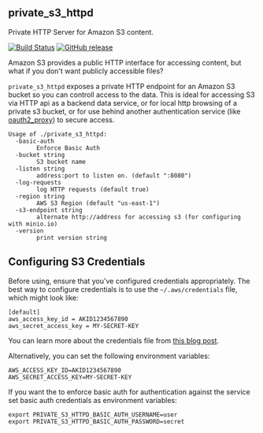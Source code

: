 private_s3_httpd
---------------

Private HTTP Server for Amazon S3 content.

[![Build Status](https://secure.travis-ci.org/jehiah/private_s3_httpd.png?branch=master)](http://travis-ci.org/jehiah/private_s3_httpd) [![GitHub release](https://img.shields.io/github/release/jehiah/private_s3_httpd.svg)](https://github.com/jehiah/private_s3_httpd/releases/latest)

Amazon S3 provides a public HTTP interface for accessing content, but what if you don't want publicly accessible files?

`private_s3_httpd` exposes a private HTTP endpoint for an Amazon S3 bucket so you can controll access to the data. This is ideal for accessing S3 via HTTP api as a backend data service, or for local http browsing of a private s3 bucket, or for use behind another authentication service (like [oauth2_proxy](https://github.com/bitly/oauth2_proxy)) to secure access.


```
Usage of ./private_s3_httpd:
  -basic-auth
        Enforce Basic Auth
  -bucket string
        S3 bucket name
  -listen string
        address:port to listen on. (default ":8080")
  -log-requests
        log HTTP requests (default true)
  -region string
        AWS S3 Region (default "us-east-1")
  -s3-endpoint string
        alternate http://address for accessing s3 (for configuring with minio.io)
  -version
        print version string
```

## Configuring S3 Credentials

Before using, ensure that you've configured credentials appropriately. The best way to configure credentials is to use the `~/.aws/credentials` file, which might look like:

```
[default]
aws_access_key_id = AKID1234567890
aws_secret_access_key = MY-SECRET-KEY
```

You can learn more about the credentials file from [this blog post](http://blogs.aws.amazon.com/security/post/Tx3D6U6WSFGOK2H/A-New-and-Standardized-Way-to-Manage-Credentials-in-the-AWS-SDKs).

Alternatively, you can set the following environment variables:

```
AWS_ACCESS_KEY_ID=AKID1234567890
AWS_SECRET_ACCESS_KEY=MY-SECRET-KEY
```

If you want the to enforce basic auth for authentication against the service
set basic auth credentials as environment variables:

```
export PRIVATE_S3_HTTPD_BASIC_AUTH_USERNAME=user
export PRIVATE_S3_HTTPD_BASIC_AUTH_PASSWORD=secret
```

